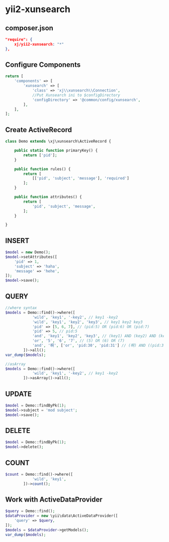 yii2-xunsearch
==============

composer.json
----------------
```json
"require": {
    xj/yii2-xunsearch: "*"
},
```

Configure Components
---------------
```php
return [
    'components' => [
        'xunsearch' => [
            'class' => 'xj\\xunsearch\\Connection',
            //Put Xunsearch ini to $configDirectory
            'configDirectory' => '@common/config/xunsearch',
        ],
    ],
];
```

Create ActiveRecord
---------------
```php
class Demo extends \xj\xunsearch\ActiveRecord {

    public static function primaryKey() {
        return ['pid'];
    }

    public function rules() {
        return [
            [['pid', 'subject', 'message'], 'required']
        ];
    }

    public function attributes() {
        return [
            'pid', 'subject', 'message',
        ];
    }

}
```

INSERT
--------------
```php
$model = new Demo();
$model->setAttributes([
    'pid' => 1,
    'subject' => 'haha',
    'message' => 'hehe',
]);
$model->save();
```

QUERY
---------------
```php
//where syntax
$models = Demo::find()->where([
            'wild', 'key1', '-key2', // key1 -key2
            'wild', 'key1', 'key2', 'key3', // key1 key2 key3
            'pid' => [5, 6, 7], // (pid:5) OR (pid:6) OR (pid:7)
            'pid' => 5, // pid:5
            'and', 'key1', 'key2', 'key3', // (key1) AND (key2) AND (key3)
            'or', '5', '6', '7', // (5) OR (6) OR (7)
            'and', '啊', ['or', 'pid:30', 'pid:31'] // (啊) AND ((pid:30) OR (pid:31))
        ])->all();
var_dump($models);

//asArray
$models = Demo::find()->where([
            'wild', 'key1', '-key2', // key1 -key2
        ])->asArray()->all();
```

UPDATE
---------------
```php
$model = Demo::findByPk(1);
$model->subject = 'mod subject';
$model->save();
```

DELETE
---------------
```php
$model = Demo::findByPk(1);
$model->delete();
```

COUNT
---------------
```php
$count = Demo::find()->where([
            'wild', 'key1',
        ])->count();
```

Work with ActiveDataProvider
----------------
```php
$query = Demo::find();
$dataProvider = new \yii\data\ActiveDataProvider([
    'query' => $query,
]);
$models = $dataProvider->getModels();
var_dump($models);
```
